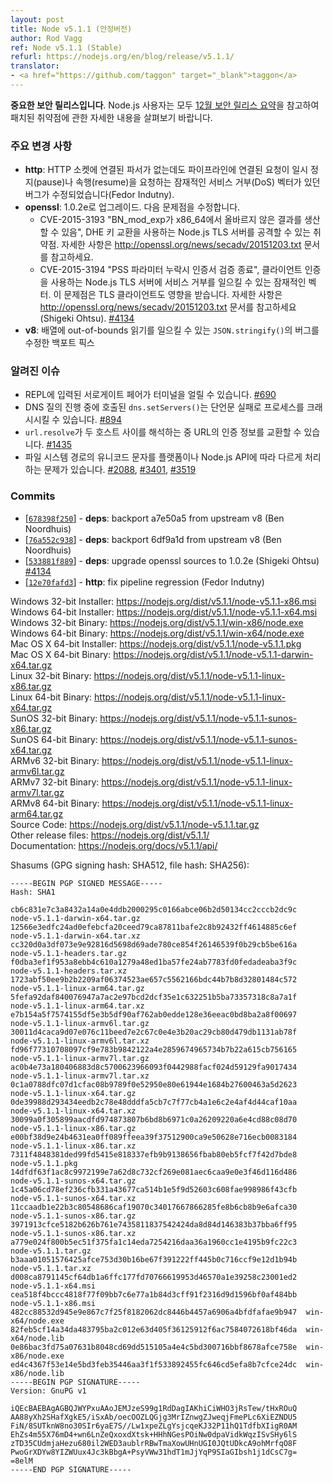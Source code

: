 ```yaml
---
layout: post
title: Node v5.1.1 (안정버전)
author: Rod Vagg
ref: Node v5.1.1 (Stable)
refurl: https://nodejs.org/en/blog/release/v5.1.1/
translator:
- <a href="https://github.com/taggon" target="_blank">taggon</a>
---
```


<!--
**This is an important security release**. All Node.js users should consult our [December Security Release Summary](/en/blog/vulnerability/december-2015-security-releases/) for details on patched vulnerabilities.
-->
**중요한 보안 릴리스입니다**.
Node.js 사용자는 모두 [12월 보안 릴리스 요약](https://nodejs.org/en/blog/vulnerability/december-2015-security-releases/)을 참고하여 패치된 취약점에 관한 자세한 내용을 살펴보기 바랍니다.

<!--
### Notable changes

* **http**: Fix a bug where an HTTP socket may no longer have an associated parser but a pipelined request triggers a pause or resume, a potential denial-of-service vector. (Fedor Indutny)
* **openssl**: Upgrade to 1.0.2e, containing fixes for:
  - CVE-2015-3193 "BN_mod_exp may produce incorrect results on x86_64", an attack may be feasible against a Node.js TLS server using DHE key exchange. Details are available at <http://openssl.org/news/secadv/20151203.txt>.
  - CVE-2015-3194 "Certificate verify crash with missing PSS parameter", a potential denial-of-service vector for Node.js TLS servers using client authentication; TLS clients are also impacted. Details are available at <http://openssl.org/news/secadv/20151203.txt>.
  (Shigeki Ohtsu) [#4134](https://github.com/nodejs/node/pull/4134)
* **v8**: Backport fixes for a bug in `JSON.stringify()` that can result in out-of-bounds reads for arrays. (Ben Noordhuis)
-->
### 주요 변경 사항

* **http**: HTTP 소켓에 연결된 파서가 없는데도 파이프라인에 연결된 요청이 일시 정지(pause)나 속행(resume)을 요청하는 잠재적인 서비스 거부(DoS) 벡터가 있던 버그가 수정되었습니다(Fedor Indutny).
* **openssl**: 1.0.2e로 업그레이드. 다음 문제점을 수정합니다.
  - CVE-2015-3193 "BN_mod_exp가 x86_64에서 올바르지 않은 결과를 생산할 수 있음", DHE 키 교환을 사용하는 Node.js TLS 서버를 공격할 수 있는 취약점.
  자세한 사항은 http://openssl.org/news/secadv/20151203.txt 문서를 참고하세요.
  - CVE-2015-3194 "PSS 파라미터 누락시 인증서 검증 종료", 클라이언트 인증을 사용하는 Node.js TLS 서버에 서비스 거부를 일으킬 수 있는 잠재적인 벡터. 이 문제점은 TLS 클라이언트도 영향을 받습니다.
  자세한 사항은 http://openssl.org/news/secadv/20151203.txt 문서를 참고하세요(Shigeki Ohtsu). [#4134](https://github.com/nodejs/node/pull/4134)
* **v8**: 배열에 out-of-bounds 읽기를 일으킬 수 있는 `JSON.stringify()`의 버그를 수정한 백포트 픽스

<!--
### Known issues

* Surrogate pair in REPL can freeze terminal. [#690](https://github.com/nodejs/node/issues/690)
* Calling `dns.setServers()` while a DNS query is in progress can cause the process to crash on a failed assertion. [#894](https://github.com/nodejs/node/issues/894)
* `url.resolve` may transfer the auth portion of the url when resolving between two full hosts, see [#1435](https://github.com/nodejs/node/issues/1435).
* Unicode characters in filesystem paths are not handled consistently across platforms or Node.js APIs. See [#2088](https://github.com/nodejs/node/issues/2088), [#3401](https://github.com/nodejs/node/issues/3401) and [#3519](https://github.com/nodejs/node/issues/3519).

-->
### 알려진 이슈

* REPL에 입력된 서로게이트 페어가 터미널을 얼릴 수 있습니다. [#690](https://github.com/nodejs/node/issues/690)
* DNS 질의 진행 중에 호출된 `dns.setServers()`는 단언문 실패로 프로세스를 크래시시킬 수 있습니다. [#894](https://github.com/nodejs/node/issues/894)
* `url.resolve`가 두 호스트 사이를 해석하는 중 URL의 인증 정보를 교환할 수 있습니다. [#1435](https://github.com/nodejs/node/issues/1435)
* 파일 시스템 경로의 유니코드 문자를 플랫폼이나 Node.js API에 따라 다르게 처리하는 문제가 있습니다. [#2088](https://github.com/nodejs/node/issues/2088), [#3401](https://github.com/nodejs/node/issues/3401), [#3519](https://github.com/nodejs/node/issues/3519)

### Commits

* [[`678398f250`](https://github.com/nodejs/node/commit/678398f250)] - **deps**: backport a7e50a5 from upstream v8 (Ben Noordhuis)
* [[`76a552c938`](https://github.com/nodejs/node/commit/76a552c938)] - **deps**: backport 6df9a1d from upstream v8 (Ben Noordhuis)
* [[`533881f889`](https://github.com/nodejs/node/commit/533881f889)] - **deps**: upgrade openssl sources to 1.0.2e (Shigeki Ohtsu) [#4134](https://github.com/nodejs/node/pull/4134)
* [[`12e70fafd3`](https://github.com/nodejs/node/commit/12e70fafd3)] - **http**: fix pipeline regression (Fedor Indutny)



Windows 32-bit Installer: https://nodejs.org/dist/v5.1.1/node-v5.1.1-x86.msi<br>
Windows 64-bit Installer: https://nodejs.org/dist/v5.1.1/node-v5.1.1-x64.msi<br>
Windows 32-bit Binary: https://nodejs.org/dist/v5.1.1/win-x86/node.exe<br>
Windows 64-bit Binary: https://nodejs.org/dist/v5.1.1/win-x64/node.exe<br>
Mac OS X 64-bit Installer: https://nodejs.org/dist/v5.1.1/node-v5.1.1.pkg<br>
Mac OS X 64-bit Binary: https://nodejs.org/dist/v5.1.1/node-v5.1.1-darwin-x64.tar.gz<br>
Linux 32-bit Binary: https://nodejs.org/dist/v5.1.1/node-v5.1.1-linux-x86.tar.gz<br>
Linux 64-bit Binary: https://nodejs.org/dist/v5.1.1/node-v5.1.1-linux-x64.tar.gz<br>
SunOS 32-bit Binary: https://nodejs.org/dist/v5.1.1/node-v5.1.1-sunos-x86.tar.gz<br>
SunOS 64-bit Binary: https://nodejs.org/dist/v5.1.1/node-v5.1.1-sunos-x64.tar.gz<br>
ARMv6 32-bit Binary: https://nodejs.org/dist/v5.1.1/node-v5.1.1-linux-armv6l.tar.gz<br>
ARMv7 32-bit Binary: https://nodejs.org/dist/v5.1.1/node-v5.1.1-linux-armv7l.tar.gz<br>
ARMv8 64-bit Binary: https://nodejs.org/dist/v5.1.1/node-v5.1.1-linux-arm64.tar.gz<br>
Source Code: https://nodejs.org/dist/v5.1.1/node-v5.1.1.tar.gz<br>
Other release files: https://nodejs.org/dist/v5.1.1/<br>
Documentation: https://nodejs.org/docs/v5.1.1/api/

Shasums (GPG signing hash: SHA512, file hash: SHA256):
```
-----BEGIN PGP SIGNED MESSAGE-----
Hash: SHA1

cb6c831e7c3a8432a14a0e4ddb2000295c0166abce06b2d50134cc2cccb2dc9c  node-v5.1.1-darwin-x64.tar.gz
12566e3edfc24ad0efebcfa20ceed79ca87811bafe2c8b92432ff4614885c6ef  node-v5.1.1-darwin-x64.tar.xz
cc320d0a3df073e9e92816d5698d69ade780ce854f26146539f0b29cb5be616a  node-v5.1.1-headers.tar.gz
f0dba3ef1f953a8ebb4c610a1279a48ed1ba57fe24ab7783fd0fedadeaba3f9c  node-v5.1.1-headers.tar.xz
1723abf50ee9b2b2209af06374523ae657c5562166bdc44b7b8d32801484c572  node-v5.1.1-linux-arm64.tar.gz
5fefa92daf840076947a7ac2e97bcd2dcf35e1c632251b5ba73357318c8a7a1f  node-v5.1.1-linux-arm64.tar.xz
e7b154a5f7574155df5e3b5df90af762ab0edde128e36eeac0bd8ba2a8f00697  node-v5.1.1-linux-armv6l.tar.gz
30011d4caca9d07e076c11beed7e2c67c0e4e3b20ac29cb80d479db1131ab78f  node-v5.1.1-linux-armv6l.tar.xz
fd96f77310708097cf9e783b9842122a4e2859674965734b7b22a615cb756165  node-v5.1.1-linux-armv7l.tar.gz
ac0b4e73a180406883d8c5700623966093f0442988facf024d59129fa9017434  node-v5.1.1-linux-armv7l.tar.xz
0c1a0788dfc07d1cfac08b9789f0e52950e80e61944e1684b27600463a5d2623  node-v5.1.1-linux-x64.tar.gz
0de39988d293434eedb2c78e48dddfa5cb7c7f77cb4a1e6c2e4af4d44caf10aa  node-v5.1.1-linux-x64.tar.xz
30099a0f305899aacdfd974873807b6bd8b6971c0a26209220a6e4cd88c08d70  node-v5.1.1-linux-x86.tar.gz
e00bf38d9e24b4631ea0ff089ffeea39f37512900ca9e50628e716ecb0083184  node-v5.1.1-linux-x86.tar.xz
7311f4848381ded99fd5415e818337efb9b9138656fbab80eb5fcf7f42d7bde8  node-v5.1.1.pkg
14dfdf63f1ac8c9972199e7a62d8c732cf269e081aec6caa9e0e3f46d116d486  node-v5.1.1-sunos-x64.tar.gz
1c45a06cd78ef236cfb331a43677ca514b1e5f9d52603c608fae998986f43cfb  node-v5.1.1-sunos-x64.tar.xz
11ccaadb1e22b3c80548686caf19070c34017667866285fe8b6cb8b9e6afca30  node-v5.1.1-sunos-x86.tar.gz
3971913cfce5182b626b761e7435811837542424da8d84d146383b37bba6ff95  node-v5.1.1-sunos-x86.tar.xz
a779e024f800b5ec51f375fa1c14eda7254216daa36a1960cc1e4195b9fc22c3  node-v5.1.1.tar.gz
b3aaa01051576425afce753d30b16be67f391222ff445b0c716ccf9e12d1b94b  node-v5.1.1.tar.xz
d008ca8791145cf64db1a6ffc177fd70766619953d46570a1e39258c23001ed2  node-v5.1.1-x64.msi
cea518f4bccc4818f77f09bb7c6e77a1b84d3cff91f2316d9d1596bf0af484bb  node-v5.1.1-x86.msi
482cc88532d945e9e867c7f25f8182062dc8446b4457a6906a4bfdfafae9b947  win-x64/node.exe
82feb5cf14a34da483795ba2c012e63d405f36125912f6ac7584072618bf46da  win-x64/node.lib
0e86bac3fd75a07631b8048cd69dd515105a4e4c5bd300716bbf8678afce758e  win-x86/node.exe
ed4c4367f53e14e5bd3feb35446aa3f1f533892455fc646cd5efa8b7cfce24dc  win-x86/node.lib
-----BEGIN PGP SIGNATURE-----
Version: GnuPG v1

iQEcBAEBAgAGBQJWYPxuAAoJEMJzeS99g1RdDagIAKhiCiWHO3jRsTew/tHxROuQ
AA88yXh2SHafXgkE5/iSxAb/oecOOZLQGjg3MrIZnwgZJweqjFmePLc6XiEZNDU5
FiN/8SUTknW8no30SIr6yaE7S//Lw1xpeZLgYsjcqeKJ32P11hQ1TdfbXIigR0AM
EhZs4m55X76mD4+wn6LnZeQxoxdXtsk+HHhNGesPOiNw0dpaVidkWqzISvSHy6lS
zTD35CUdmjaHezu680il2WED3aublrRBwTmaXowUHnUGI0JQtUDkcA9ohMrfqO8F
PwoGrXDYw8YIZWUux4Jc3kBbgA+PsyVWw31hdT1mJjYqP9SIaGIbsh1j1dCsC7g=
=8elM
-----END PGP SIGNATURE-----

```
